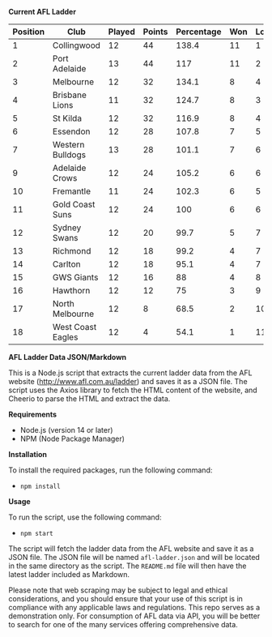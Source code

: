 **Current AFL Ladder**

| Position | Club | Played | Points | Percentage | Won | Lost | Drawn | PF | PA |
| -------- | ---- | ------ | ------ | ---------- | --- | ---- | ----- | -- | -- |
| 1 | Collingwood | 12 | 44 | 138.4 | 11 | 1 | 0 | 1132 | 818 |
| 2 | Port Adelaide | 13 | 44 | 117 | 11 | 2 | 0 | 1246 | 1065 |
| 3 | Melbourne | 12 | 32 | 134.1 | 8 | 4 | 0 | 1171 | 873 |
| 4 | Brisbane Lions | 11 | 32 | 124.7 | 8 | 3 | 0 | 1081 | 867 |
| 5 | St Kilda | 12 | 32 | 116.9 | 8 | 4 | 0 | 969 | 829 |
| 6 | Essendon | 12 | 28 | 107.8 | 7 | 5 | 0 | 1083 | 1005 |
| 7 | Western Bulldogs | 13 | 28 | 101.1 | 7 | 6 | 0 | 1017 | 1006 |
| 9 | Adelaide Crows | 12 | 24 | 105.2 | 6 | 6 | 0 | 1064 | 1011 |
| 10 | Fremantle | 11 | 24 | 102.3 | 6 | 5 | 0 | 945 | 924 |
| 11 | Gold Coast Suns | 12 | 24 | 100 | 6 | 6 | 0 | 991 | 991 |
| 12 | Sydney Swans | 12 | 20 | 99.7 | 5 | 7 | 0 | 1011 | 1014 |
| 13 | Richmond | 12 | 18 | 99.2 | 4 | 7 | 1 | 956 | 964 |
| 14 | Carlton | 12 | 18 | 95.1 | 4 | 7 | 1 | 888 | 934 |
| 15 | GWS Giants | 12 | 16 | 88 | 4 | 8 | 0 | 988 | 1123 |
| 16 | Hawthorn | 12 | 12 | 75 | 3 | 9 | 0 | 866 | 1155 |
| 17 | North Melbourne | 12 | 8 | 68.5 | 2 | 10 | 0 | 843 | 1231 |
| 18 | West Coast Eagles | 12 | 4 | 54.1 | 1 | 11 | 0 | 744 | 1374 |

**AFL Ladder Data JSON/Markdown**

This is a Node.js script that extracts the current ladder data from the AFL website (http://www.afl.com.au/ladder) and saves it as a JSON file. The script uses the Axios library to fetch the HTML content of the website, and Cheerio to parse the HTML and extract the data.

**Requirements**

- Node.js (version 14 or later)
- NPM (Node Package Manager)

**Installation**

To install the required packages, run the following command:

 - `npm install`

**Usage**

To run the script, use the following command:

 - `npm start`

The script will fetch the ladder data from the AFL website and save it as a JSON file. The JSON file will be named `afl-ladder.json` and will be located in the same directory as the script. The `README.md` file will then have the latest ladder included as Markdown.

Please note that web scraping may be subject to legal and ethical considerations, and you should ensure that your use of this script is in compliance with any applicable laws and regulations. This repo serves as a demonstration only. For consumption of AFL data via API, you will be better to search for one of the many services offering comprehensive data.
